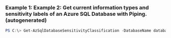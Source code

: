 ### Example 1: Example 2: Get current information types and sensitivity labels of an Azure SQL Database with Piping. (autogenerated)
```powershell
PS C:\> Get-AzSqlDatabaseSensitivityClassification -DatabaseName database -ResourceGroupName resourceGroup -ServerName server
```

